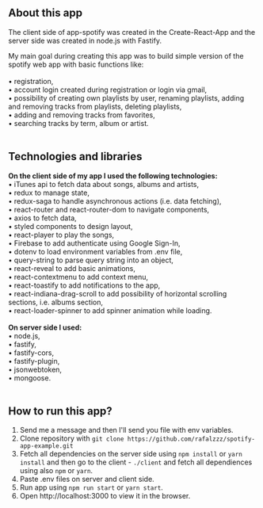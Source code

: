 ## About this app

The client side of app-spotify was created in the Create-React-App and the server side was created in node.js with Fastify.

My main goal during creating this app was to build simple version of the spotify web app with basic functions like:<br /><br />
• registration,<br />
• account login created during registration or login via gmail,<br />
• possibility of creating own playlists by user, renaming playlists, adding and removing tracks from playlists, deleting playlists,<br />
• adding and removing tracks from favorites,<br />
• searching tracks by term, album or artist.<br />
<br />

## Technologies and libraries

**On the client side of my app I used the following technologies:**<br />
• iTunes api to fetch data about songs, albums and artists,<br />
• redux to manage state,<br />
• redux-saga to handle asynchronous actions (i.e. data fetching),<br />
• react-router and react-router-dom to navigate components,<br />
• axios to fetch data,<br />
• styled components to design layout,<br />
• react-player to play the songs,<br />
• Firebase to add authenticate using Google Sign-In,<br />
• dotenv to load environment variables from .env file,<br />
• query-string to parse query string into an object,<br />
• react-reveal to add basic animations,<br />
• react-contextmenu to add context menu,<br />
• react-toastify to add notifications to the app,<br />
• react-indiana-drag-scroll to add possibility of horizontal scrolling sections, i.e. albums section,<br />
• react-loader-spinner to add spinner animation while loading.<br />
<br />
**On server side I used:**<br />
• node.js,<br />
• fastify,<br />
• fastify-cors,<br />
• fastify-plugin,<br />
• jsonwebtoken,<br />
• mongoose.
<br /><br />

## How to run this app?
1. Send me a message and then I'll send you file with env variables.<br />
2. Clone repository with `git clone https://github.com/rafalzzz/spotify-app-example.git`<br />
3. Fetch all dependencies on the server side using `npm install` or `yarn install` and then go to the client - `./client` and fetch all dependiences using also `npm` or `yarn`.<br />
4. Paste .env files on server and client side.<br />
5. Run app using `npm run start` or `yarn start`.<br />
6. Open http://localhost:3000 to view it in the browser.<br />
